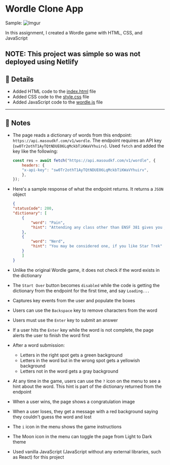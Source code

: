 # Wordle Clone App
Sample:
![Imgur](https://i.imgur.com/VmHP3up.png)

In this assignment, I created a Wordle game with HTML, CSS, and JavaScript

NOTE: This project was simple so was not deployed using Netlify
---

## 📝 Details

- Added HTML code to the [index.html](./wordle/index.html) file
- Added CSS code to the [style.css](./wordle/style.css) file
- Added JavaScript code to the [wordle.js](./wordle/wordle.js) file

---

## :page_with_curl: Notes
- The page reads a dictionary of words from this endpoint: `https://api.masoudkf.com/v1/wordle`. The endpoint requires an API key (`sw0Tr2othT1AyTQtNDUE06LqMckbTiKWaVYhuirv`). Used `fetch` and added the key like the following:
    ```js
    const res = await fetch("https://api.masoudkf.com/v1/wordle", {
        headers: {
        "x-api-key": "sw0Tr2othT1AyTQtNDUE06LqMckbTiKWaVYhuirv",
        },
    });
  ```
- Here's a sample response of what the endpoint returns. It returns a `JSON` object

    ```json
    {
    "statusCode": 200,
    "dictionary": [
        {
            "word": "Pain",
            "hint": "Attending any class other than ENSF 381 gives you ____"
        },
        {
            "word": "Nerd",
            "hint": "You may be considered one, if you like Star Trek"
        }
        ]
    }
    ```
- Unlike the original Wordle game, it does not check if the word exists in the dictionary
- The `Start Over` button becomes `disabled` while the code is getting the dictionary from the endpoint for the first time, and say `Loading...`
- Captures key events from the user and populate the boxes
- Users can use the `Backspace` key to remove characters from the word 
- Users must use the `Enter` key to submit an answer
- If a user hits the `Enter` key while the word is not complete, the page alerts the user to finish the word first
- After a word submission:
    - Letters in the right spot gets a green background
    - Letters in the word but in the wrong spot gets a yellowish background
    - Letters not in the word gets a gray background 
- At any time in the game, users can use the `?` icon on the menu to see a hint about the word. This hint is part of the dictionary returned from the endpoint
- When a user wins, the page shows a congratulation image
- When a user loses, they get a message with a red background saying they couldn't guess the word and lost
- The `i` icon in the menu shows the game instructions
- The Moon icon in the menu can toggle the page from Light to Dark theme
- Used vanilla JavaScript (JavaScript without any external libraries, such as React) for this project

